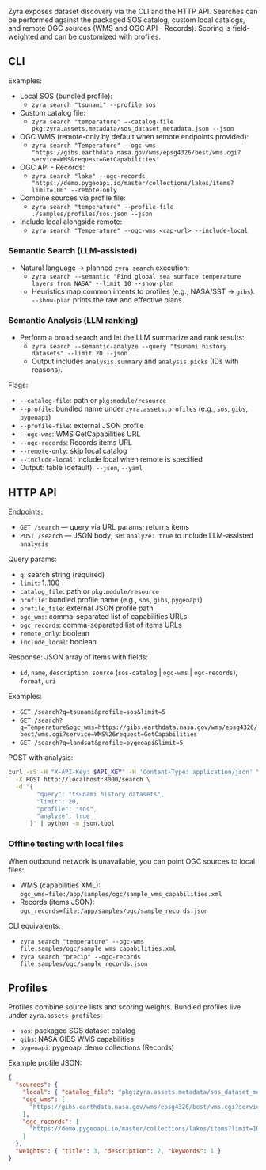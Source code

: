 Zyra exposes dataset discovery via the CLI and the HTTP API. Searches can be
performed against the packaged SOS catalog, custom local catalogs, and remote
OGC sources (WMS and OGC API - Records). Scoring is field-weighted and can be
customized with profiles.

## CLI

Examples:

- Local SOS (bundled profile):
  - `zyra search "tsunami" --profile sos`
- Custom catalog file:
  - `zyra search "temperature" --catalog-file pkg:zyra.assets.metadata/sos_dataset_metadata.json --json`
- OGC WMS (remote-only by default when remote endpoints provided):
  - `zyra search "Temperature" --ogc-wms "https://gibs.earthdata.nasa.gov/wms/epsg4326/best/wms.cgi?service=WMS&request=GetCapabilities"`
- OGC API - Records:
  - `zyra search "lake" --ogc-records "https://demo.pygeoapi.io/master/collections/lakes/items?limit=100" --remote-only`
- Combine sources via profile file:
  - `zyra search "temperature" --profile-file ./samples/profiles/sos.json --json`
- Include local alongside remote:
  - `zyra search "Temperature" --ogc-wms <cap-url> --include-local`

### Semantic Search (LLM-assisted)

- Natural language → planned `zyra search` execution:
  - `zyra search --semantic "Find global sea surface temperature layers from NASA" --limit 10 --show-plan`
  - Heuristics map common intents to profiles (e.g., NASA/SST → `gibs`). `--show-plan` prints the raw and effective plans.

### Semantic Analysis (LLM ranking)

- Perform a broad search and let the LLM summarize and rank results:
  - `zyra search --semantic-analyze --query "tsunami history datasets" --limit 20 --json`
  - Output includes `analysis.summary` and `analysis.picks` (IDs with reasons).

Flags:

- `--catalog-file`: path or `pkg:module/resource`
- `--profile`: bundled name under `zyra.assets.profiles` (e.g., `sos`, `gibs`, `pygeoapi`)
- `--profile-file`: external JSON profile
- `--ogc-wms`: WMS GetCapabilities URL
- `--ogc-records`: Records items URL
- `--remote-only`: skip local catalog
- `--include-local`: include local when remote is specified
- Output: table (default), `--json`, `--yaml`

## HTTP API

Endpoints:

- `GET /search` — query via URL params; returns items
- `POST /search` — JSON body; set `analyze: true` to include LLM-assisted `analysis`

Query params:

- `q`: search string (required)
- `limit`: 1..100
- `catalog_file`: path or `pkg:module/resource`
- `profile`: bundled profile name (e.g., `sos`, `gibs`, `pygeoapi`)
- `profile_file`: external JSON profile path
- `ogc_wms`: comma-separated list of capabilities URLs
- `ogc_records`: comma-separated list of items URLs
- `remote_only`: boolean
- `include_local`: boolean

Response: JSON array of items with fields:

- `id`, `name`, `description`, `source` (`sos-catalog` | `ogc-wms` | `ogc-records`), `format`, `uri`

Examples:

- `GET /search?q=tsunami&profile=sos&limit=5`
- `GET /search?q=Temperature&ogc_wms=https://gibs.earthdata.nasa.gov/wms/epsg4326/best/wms.cgi?service=WMS%26request=GetCapabilities`
- `GET /search?q=landsat&profile=pygeoapi&limit=5`

POST with analysis:

```bash
curl -sS -H "X-API-Key: $API_KEY" -H 'Content-Type: application/json' \
  -X POST http://localhost:8000/search \
  -d '{
        "query": "tsunami history datasets",
        "limit": 20,
        "profile": "sos",
        "analyze": true
      }' | python -m json.tool
```

### Offline testing with local files

When outbound network is unavailable, you can point OGC sources to local files:

- WMS (capabilities XML): `ogc_wms=file:/app/samples/ogc/sample_wms_capabilities.xml`
- Records (items JSON): `ogc_records=file:/app/samples/ogc/sample_records.json`

CLI equivalents:

- `zyra search "temperature" --ogc-wms file:samples/ogc/sample_wms_capabilities.xml`
- `zyra search "precip" --ogc-records file:samples/ogc/sample_records.json`

## Profiles

Profiles combine source lists and scoring weights. Bundled profiles live under
`zyra.assets.profiles`:

- `sos`: packaged SOS dataset catalog
- `gibs`: NASA GIBS WMS capabilities
- `pygeoapi`: pygeoapi demo collections (Records)

Example profile JSON:

```json
{
  "sources": {
    "local": { "catalog_file": "pkg:zyra.assets.metadata/sos_dataset_metadata.json" },
    "ogc_wms": [
      "https://gibs.earthdata.nasa.gov/wms/epsg4326/best/wms.cgi?service=WMS&request=GetCapabilities"
    ],
    "ogc_records": [
      "https://demo.pygeoapi.io/master/collections/lakes/items?limit=100"
    ]
  },
  "weights": { "title": 3, "description": 2, "keywords": 1 }
}
```
